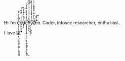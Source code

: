 Hi i'm C̶̨̼̖̘̘̟̤̝̖̱͎͔̣̮̥̪̮͖̣͈̜̻͈͉͚͚͕̣͙̱̺̰̤̺̰̑̏͆͋̾̊̈̆͋ơ̸̡̨͈̝̱̗̱̊͂̾̔̾̀͛͌̽͂̓̍͝d̴̢̟̙̗̉̊͆͋̈͋͊͑̓̃̎̀e̵̢̧̡̨͓͓̜̖̬̳̹̪̱͉̪͈͖̖̱̜͚̜̪͚̮͈̮͖͎̰͕͇̺͑͆̓͒̓̂̆̽̄͒͊̿̐̂̊̕̚͜͝͝͝B̵̛̞̘̲̞̯͍̗͑̏͋̉͒̅̊̒̓̑͒̾̓́̈́̿̿̀̊͊̈͊͒̇̃̀͜͝ÿ̴̡̡̦̞̯̺̝̮̳͎̹́̈́́̾̑̄̊͛̊̐̀̊̄͋͋̏̔̏̄̔̄̋̋́̍̚͝͠͝͝͝Z̸̦̈́̐̽̽̑̿̾̋̏͌̂͌̀̏̍̈́̓̈́̃͒͛̈́̚̚͠͝͝͝e̶͗̄͋̅͌̚͝n. Coder, infosec researcher, enthusiast.

I love 💻ࣨࣨࣨࣨࣨࣨࣨࣨࣨࣨࣨࣨࣨࣨ 



